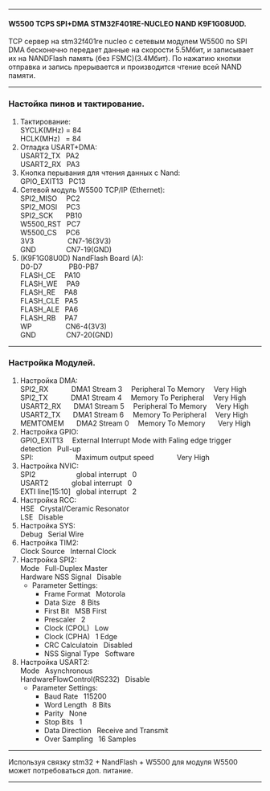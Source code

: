 ***
#### W5500 TCPS SPI+DMA STM32F401RE-NUCLEO NAND K9F1G08U0D.  
TCP сервер на stm32f401re nucleo c сетевым модулем W5500 по SPI DMA бесконечно передает данные на скорости 5.5Мбит, и записывает их на NANDFlash память (без FSMC)(3.4Мбит). По нажатию кнопки отправка и запись прерывается и производится чтение всей NAND памяти.
***
### Настойка пинов и тактирование. 
1. Тактирование:  
SYCLK(MHz) = 84  
HCLK(MHz) &ensp;= 84  
1. Отладка USART+DMA:  
USART2_TX      &ensp;PA2  
USART2_RX      &ensp;PA3  
3. Кнопка перывания для чтения данных с Nand:  
GPIO_EXIT13    &ensp;PC13  
3. Сетевой модуль W5500 ТСР/IP (Ethernet):  
SPI2_MISO      &ensp;&ensp;PC2  
SPI2_MOSI      &ensp;&ensp;PC3  
SPI2_SCK       &ensp;&ensp;&ensp;PB10  
W5500_RST      &ensp;PC7  
W5500_CS       &ensp;&ensp;PC6  
3V3            &ensp;&ensp;&ensp;&ensp;&ensp;&ensp;&ensp;&ensp;&ensp;CN7-16(3V3)  
GND            &ensp;&ensp;&ensp;&ensp;&ensp;&ensp;&ensp;&ensp;CN7-19(GND)  
4. (K9F1G08U0D) NandFlash Board (A):  
D0-D7          &ensp;&ensp;&ensp;&ensp;&ensp;&ensp;&ensp;PB0-PB7  
FLASH_CE       &ensp;&ensp;PA10  
FLASH_WE       &ensp;&ensp;PA9  
FLASH_RE       &ensp;&ensp;PA8  
FLASH_CLE      &ensp;PA5  
FLASH_ALE      &ensp;PA6  
FLASH_RB       &ensp;&ensp;PA7  
WP             &ensp;&ensp;&ensp;&ensp;&ensp;&ensp;&ensp;&ensp;&ensp;CN6-4(3V3)  
GND            &ensp;&ensp;&ensp;&ensp;&ensp;&ensp;&ensp;&ensp;CN7-20(GND)
***
### Настройка Модулей.  
1. Настройка DMA:  
SPI2_RX    &ensp;&ensp;&ensp;&ensp;&ensp;&ensp;DMA1 Stream 3  &ensp;&ensp;Peripheral To Memory  &ensp;&ensp;Very High  
SPI2_TX    &ensp;&ensp;&ensp;&ensp;&ensp;&ensp;DMA1 Stream 4  &ensp;&ensp;Memory To Peripheral  &ensp;&ensp;Very High  
USART2_RX  &ensp;&ensp;&ensp;DMA1 Stream 5  &ensp;&ensp;Peripheral To Memory  &ensp;&ensp;Very High  
USART2_TX  &ensp;&ensp;&ensp;DMA1 Stream 6  &ensp;&ensp;Memory To Peripheral  &ensp;&ensp;Very High  
MEMTOMEM   &ensp;&ensp;&ensp;DMA2 Stream 0  &ensp;&ensp;Memory To Memory      &ensp;&ensp;&ensp;Very High  
2. Настройка GPIO:  
GPIO_EXIT13  &ensp;&ensp;External Interrupt Mode with Faling edge trigger detection  &ensp;Pull-up  
SPI:&ensp;&ensp;&ensp;&ensp;&ensp;&ensp;&ensp;&ensp;&ensp;&ensp;&ensp;&ensp;Maximum output speed  &ensp;&ensp;&ensp;&ensp;&ensp;&ensp;Very High  
3. Настройка NVIC:  
SPI2              &ensp;&ensp;&ensp;&ensp;&ensp;&ensp;&ensp;&ensp;&ensp;&ensp;&ensp;global interrupt  &ensp;0  
USART2            &ensp;&ensp;&ensp;&ensp;&ensp;&ensp;global interrupt  &ensp;0  
EXTI line[15:10]  &ensp;global interrupt  &ensp;2  
4. Настройка RCC:  
HSE  &ensp;Crystal/Ceramic Resonator  
LSE  &ensp;Disable  
5. Настройка SYS:  
Debug  &ensp;Serial Wire  
7. Настройка TIM2:  
Clock Source  &ensp;Internal Clock  
7. Настройка SPI2:  
Mode                  &ensp;Full-Duplex Master  
Hardware NSS Signal   &ensp;Disable  
   - Parameter Settings:  
     - Frame Format      &ensp;Motorola  
     - Data Size         &ensp;8 Bits  
     - First Bit         &ensp;MSB First  
     - Prescaler         &ensp;2  
     - Clock (CPOL)      &ensp;Low  
     - Clock (CPHA)      &ensp;1 Edge  
     - CRC Calculatoin   &ensp;Disabled  
     - NSS Signal Type   &ensp;Software  
8. Настройка USART2:  
Mode                        &ensp;Asynchronous  
HardwareFlowControl(RS232)  &ensp;Disable  
   - Parameter Settings:  
     - Baud Rate               &ensp;115200  
     - Word Length             &ensp;8 Bits  
     - Parity                  &ensp;None  
     - Stop Bits               &ensp;1  
     - Data Direction          &ensp;Receive and Transmit  
     - Over Sampling           &ensp;16 Samples
***
Используя связку stm32 + NandFlash + W5500 для модуля W5500 может потребоваться доп. питание.  
***
